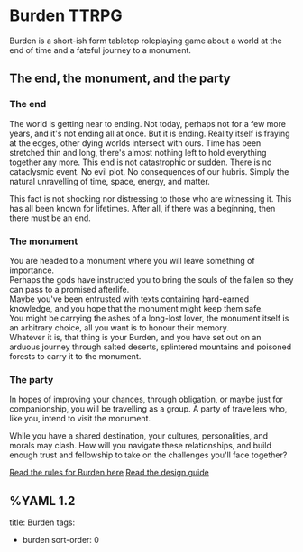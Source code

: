 # Burden TTRPG

Burden is a short-ish form tabletop roleplaying game about a world at the end of time and a fateful journey to a monument.

## The end, the monument, and the party

### The end

The world is getting near to ending. Not today, perhaps not for a few more years, and it's not ending all at once. But it is ending. Reality itself is fraying at the edges, other dying worlds intersect with ours. Time has been stretched thin and long, there's almost nothing left to hold everything together any more.
This end is not catastrophic or sudden. There is no cataclysmic event. No evil plot. No consequences of our hubris. Simply the natural unravelling of time, space, energy, and matter.

This fact is not shocking nor distressing to those who are witnessing it. This has all been known for lifetimes. After all, if there was a beginning, then there must be an end.  

### The monument

You are headed to a monument where you will leave something of importance.   
Perhaps the gods have instructed you to bring the souls of the fallen so they can pass to a promised afterlife.  
Maybe you've been entrusted with texts containing hard-earned knowledge, and you hope that the monument might keep them safe.  
You might be carrying the ashes of a long-lost lover, the monument itself is an arbitrary choice, all you want is to honour their memory.  
Whatever it is, that thing is your Burden, and you have set out on an arduous journey through salted deserts, splintered mountains and poisoned forests to carry it to the monument.  
  
### The party

In hopes of improving your chances, through obligation, or maybe just for companionship, you will be travelling as a group. A party of travellers who, like you, intend to visit the monument.  
  
While you have a shared destination, your cultures, personalities, and morals may clash. How will you navigate these relationships, and build enough trust and fellowship to take on the challenges you'll face together?

[Read the rules for Burden here](/burden/rules)
[Read the design guide](/burden/design-guide)


%YAML 1.2
---
title: Burden
tags:
  - burden
sort-order: 0